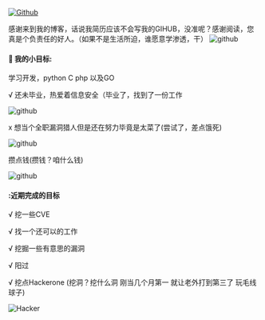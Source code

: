 
[![Github](https://img.shields.io/badge/-Github-000?style=flat&logo=Github&logoColor=white)](https://github.com/s7safe)

感谢来到我的博客，话说我简历应该不会写我的GIHUB，没准呢？感谢阅读，您真是个负责任的好人。（如果不是生活所迫，谁愿意学渗透，干）
![github](https://github.githubassets.com/images/mona-loading-default.gif)


#### 🌱 我的小目标: 
  学习开发，python C php 以及GO
  
√ 还未毕业，热爱着信息安全（毕业了，找到了一份工作

![github](https://github.githubassets.com/images/mona-loading-default.gif)


x 想当个全职漏洞猎人但是还在努力毕竟是太菜了(尝试了，差点饿死)

![github](https://github.githubassets.com/images/mona-loading-default.gif)

攒点钱(攒钱？咱什么钱)

![github](https://github.githubassets.com/images/mona-loading-default.gif)

#### :近期完成的目标
 √ 挖一些CVE
 
 √ 找一个还可以的工作
 
 √ 挖掘一些有意思的漏洞
 
 √ 阳过
 
 √ 挖点Hackerone (挖洞？挖什么洞 刚当几个月第一 就让老外打到第三了 玩毛线球子)

![Hacker](https://i.giphy.com/media/YQitE4YNQNahy/giphy.webp)


